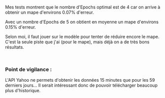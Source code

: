 Mes tests montrent que le nombre d'Epochs optimal est de 4 car on arrive à obtenir un mape d'environs 0.07% d'erreur.

Avec un nombre d'Epochs de 5 on obtient en moyenne un mape d'environs 0.15% d'erreur.

Selon moi, il faut jouer sur le modèle pour tenter de réduire encore le mape. C'est la seule piste que j'ai (pour le mape), mais déjà on a de très bons résultats.

<br/>


### Point de vigilance :

L'API Yahoo ne permets d'obtenir les données 15 minutes que pour les 59 derniers jours... Il serait intéressant donc de pouvoir télécharger beaucoup plus d'historique.

